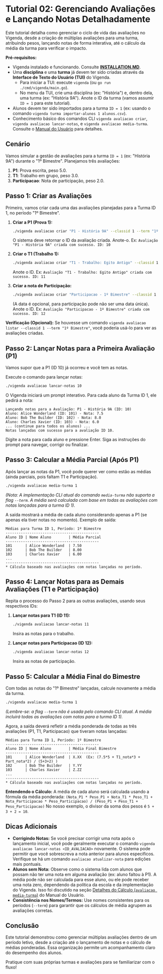 # Tutorial 02: Gerenciando Avaliações e Lançando Notas Detalhadamente

Este tutorial detalha como gerenciar o ciclo de vida das avaliações no Vigenda, desde a criação de múltiplas avaliações para uma turma, atribuindo pesos, lançando notas de forma interativa, até o cálculo da média da turma para verificar o impacto.

**Pré-requisitos:**
*   Vigenda instalado e funcionando. Consulte [**INSTALLATION.MD**](../../INSTALLATION.MD).
*   Uma **disciplina** e uma **turma** já devem ter sido criadas através da **Interface de Texto do Usuário (TUI)** do Vigenda.
    *   Para iniciar a TUI: execute `vigenda` (ou `go run ./cmd/vigenda/main.go`).
    *   No menu da TUI, crie uma disciplina (ex: "História") e, dentro dela, uma turma (ex: "História 9A"). Anote o ID da turma (vamos assumir `ID = 1` para este tutorial).
*   Alunos devem ter sido importados para a turma `ID = 1` (ex: usando o comando `vigenda turma importar-alunos 1 alunos.csv`).
*   Conhecimento básico dos comandos CLI `vigenda avaliacao criar`, `vigenda avaliacao lancar-notas`, e `vigenda avaliacao media-turma`. Consulte o [Manual do Usuário](../../docs/user_manual/README.md) para detalhes.

## Cenário

Vamos simular a gestão de avaliações para a turma `ID = 1` (ex: "História 9A") durante o "1º Bimestre". Planejamos três avaliações:
1.  **P1**: Prova escrita, peso 5.0.
2.  **T1**: Trabalho em grupo, peso 3.0.
3.  **Participacao**: Nota de participação, peso 2.0.

## Passo 1: Criar as Avaliações

Primeiro, vamos criar cada uma das avaliações planejadas para a Turma ID 1, no período "1º Bimestre".

1.  **Criar a P1 (Prova 1):**
    ```bash
    ./vigenda avaliacao criar "P1 - História 9A" --classid 1 --term "1º Bimestre" --weight 5.0 --date 2024-03-15
    ```
    O sistema deve retornar o ID da avaliação criada. Anote-o. Ex: `Avaliação "P1 - História 9A" criada com sucesso. ID: 10`

2.  **Criar o T1 (Trabalho 1):**
    ```bash
    ./vigenda avaliacao criar "T1 - Trabalho: Egito Antigo" --classid 1 --term "1º Bimestre" --weight 3.0 --date 2024-03-29
    ```
    Anote o ID. Ex: `Avaliação "T1 - Trabalho: Egito Antigo" criada com sucesso. ID: 11`

3.  **Criar a nota de Participação:**
    ```bash
    ./vigenda avaliacao criar "Participacao - 1º Bimestre" --classid 1 --term "1º Bimestre" --weight 2.0
    ```
    (A data é opcional, para participação pode não ser uma data única).
    Anote o ID. Ex: `Avaliação "Participacao - 1º Bimestre" criada com sucesso. ID: 12`

**Verificação (Opcional):**
Se houvesse um comando `vigenda avaliacao listar --classid 1 --term "1º Bimestre"`, você poderia usá-lo para ver as avaliações criadas.

## Passo 2: Lançar Notas para a Primeira Avaliação (P1)

Vamos supor que a P1 (ID 10) já ocorreu e você tem as notas.

Execute o comando para lançar notas:
```bash
./vigenda avaliacao lancar-notas 10
```

O Vigenda iniciará um prompt interativo. Para cada aluno da Turma ID 1, ele pedirá a nota:
```
Lançando notas para a Avaliação: P1 - História 9A (ID: 10)
Aluno: Alice Wonderland (ID: 101) - Nota: 7.5
Aluno: Bob The Builder (ID: 102) - Nota: 8.0
Aluno: Charles Xavier (ID: 103) - Nota: 6.0
... (continue para todos os alunos) ...
Notas lançadas com sucesso para a avaliação ID 10.
```
Digite a nota para cada aluno e pressione Enter. Siga as instruções do prompt para navegar, corrigir ou finalizar.

## Passo 3: Calcular a Média Parcial (Após P1)

Após lançar as notas da P1, você pode querer ver como estão as médias (ainda parciais, pois faltam T1 e Participação).

```bash
./vigenda avaliacao media-turma 1
```
*(Nota: A implementação CLI atual do comando `media-turma` não suporta a flag `--term`. A média será calculada com base em todas as avaliações com notas lançadas para a turma ID 1).*

A saída mostrará a média de cada aluno considerando apenas a P1 (se apenas ela tiver notas no momento).
Exemplo de saída:
```
Médias para Turma ID 1, Período: 1º Bimestre
-------------------------------------------
Aluno ID | Nome Aluno        | Média Parcial
-------------------------------------------
101      | Alice Wonderland  | 7.50
102      | Bob The Builder   | 8.00
103      | Charles Xavier    | 6.00
...
-------------------------------------------
* Cálculo baseado nas avaliações com notas lançadas no período.
```

## Passo 4: Lançar Notas para as Demais Avaliações (T1 e Participação)

Repita o processo do Passo 2 para as outras avaliações, usando seus respectivos IDs:

1.  **Lançar notas para T1 (ID 11):**
    ```bash
    ./vigenda avaliacao lancar-notas 11
    ```
    Insira as notas para o trabalho.

2.  **Lançar notas para Participacao (ID 12):**
    ```bash
    ./vigenda avaliacao lancar-notas 12
    ```
    Insira as notas de participação.

## Passo 5: Calcular a Média Final do Bimestre

Com todas as notas do "1º Bimestre" lançadas, calcule novamente a média da turma.

```bash
./vigenda avaliacao media-turma 1
```
*(Lembre-se: a flag `--term` não é usada pelo comando CLI atual. A média incluirá todas as avaliações com notas para a turma ID 1).*

Agora, a saída deverá refletir a média ponderada de todas as três avaliações (P1, T1, Participacao) que tiveram notas lançadas:
```
Médias para Turma ID 1, Período: 1º Bimestre
-------------------------------------------
Aluno ID | Nome Aluno        | Média Final Bimestre
-------------------------------------------
101      | Alice Wonderland  | X.XX  (Ex: (7.5*5 + T1_nota*3 + Part_nota*2) / (5+3+2) )
102      | Bob The Builder   | Y.YY
103      | Charles Xavier    | Z.ZZ
...
-------------------------------------------
* Cálculo baseado nas avaliações com notas lançadas no período.
```

**Entendendo o Cálculo:**
A média de cada aluno será calculada usando a fórmula da média ponderada:
`(Nota_P1 * Peso_P1 + Nota_T1 * Peso_T1 + Nota_Participacao * Peso_Participacao) / (Peso_P1 + Peso_T1 + Peso_Participacao)`
No nosso exemplo, o divisor da soma dos pesos é `5 + 3 + 2 = 10`.

## Dicas Adicionais

*   **Corrigindo Notas:** Se você precisar corrigir uma nota após o lançamento inicial, você pode geralmente executar o comando `vigenda avaliacao lancar-notas <ID_AVALIACAO>` novamente. O sistema pode permitir que você sobrescreva a nota anterior para alunos específicos. Verifique se há um comando `avaliacao atualizar-nota` para edições mais pontuais.
*   **Alunos sem Nota:** Observe como o sistema lida com alunos que possam não ter uma nota em alguma avaliação (ex: aluno faltou à P1). A média pode não ser calculada para esse aluno, ou ele pode receber uma nota zero, dependendo da política da escola e da implementação do Vigenda. Isso foi discutido na seção [Detalhes do Cálculo (`avaliacao media-turma`)](../../user_manual/README.md#detalhes-do-calculo-avaliacao-media-turma) do Manual do Usuário.
*   **Consistência nos Nomes/Termos:** Use nomes consistentes para os períodos (`--term`) para garantir que os cálculos de média agrupem as avaliações corretas.

## Conclusão

Este tutorial demonstrou como gerenciar múltiplas avaliações dentro de um período letivo, desde a criação até o lançamento de notas e o cálculo de médias ponderadas. Essa organização permite um acompanhamento claro do desempenho dos alunos.

Pratique com suas próprias turmas e avaliações para se familiarizar com o fluxo!
